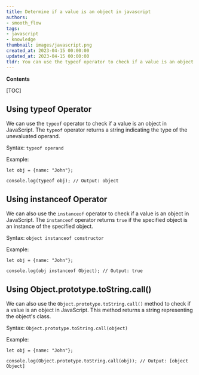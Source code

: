 ```yaml
---
title: Determine if a value is an object in javascript
authors:
- smooth_flow
tags:
- javascript
- knowledge
thumbnail: images/javascript.png
created_at: 2023-04-15 00:00:00
updated_at: 2023-04-15 00:00:00
tldr: You can use the typeof operator to check if a value is an object in JavaScript.
---
```


**Contents**

[TOC]

## Using typeof Operator 
We can use the `typeof` operator to check if a value is an object in JavaScript. The `typeof` operator returns a string indicating the type of the unevaluated operand. 

Syntax: 
`typeof operand`

Example: 

```
let obj = {name: "John"};

console.log(typeof obj); // Output: object
```

## Using instanceof Operator 
We can also use the `instanceof` operator to check if a value is an object in JavaScript. The `instanceof` operator returns `true` if the specified object is an instance of the specified object. 

Syntax: 
`object instanceof constructor`

Example: 

```
let obj = {name: "John"};

console.log(obj instanceof Object); // Output: true
```

## Using Object.prototype.toString.call() 
We can also use the `Object.prototype.toString.call()` method to check if a value is an object in JavaScript. This method returns a string representing the object's class.

Syntax: 
`Object.prototype.toString.call(object)`

Example: 

```
let obj = {name: "John"};

console.log(Object.prototype.toString.call(obj)); // Output: [object Object]
```
